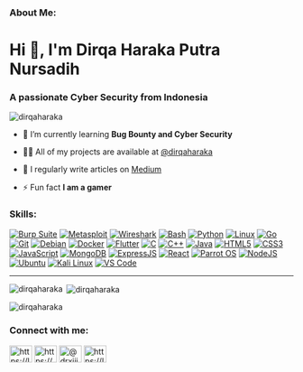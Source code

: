 <h3 align="left">About Me:</h3>
<h1 align="left">Hi 👋, I'm Dirqa Haraka Putra Nursadih </h1>
<h3 align="left">A passionate Cyber Security from Indonesia</h3>

<p align="left"> <img src="https://komarev.com/ghpvc/?username=dirqaharaka&label=Profile%20views&color=0e75b6&style=flat" alt="dirqaharaka" /> </p>

- 🌱 I’m currently learning **Bug Bounty and Cyber Security**

- 👨‍💻 All of my projects are available at [@dirqaharaka](https://dirqaharaka.github.io)

- 📝 I regularly write articles on [Medium](https://medium.com/@drxiiiq)

- ⚡ Fun fact **I am a gamer**

<h3 align="left">Skills:</h3>
<div dir="auto">
  <div align="left" dir="auto">
      <a target="_blank" rel="noopener noreferrer nofollow" href="https://camo.githubusercontent.com/3fe19c163aa55e7cc726050226cb88434de7bd1929286f3cbd3b6eb13ba102f6/68747470733a2f2f696d672e736869656c64732e696f2f62616467652f427572705f53756974652d4646363633333f7374796c653d666f722d7468652d6261646765266c6f676f3d627572702d737569746526636f6c6f723d303030303030"><img src="https://camo.githubusercontent.com/3fe19c163aa55e7cc726050226cb88434de7bd1929286f3cbd3b6eb13ba102f6/68747470733a2f2f696d672e736869656c64732e696f2f62616467652f427572705f53756974652d4646363633333f7374796c653d666f722d7468652d6261646765266c6f676f3d627572702d737569746526636f6c6f723d303030303030" alt="Burp Suite" data-canonical-src="https://img.shields.io/badge/Burp_Suite-FF6633?style=for-the-badge&amp;logo=burp-suite&amp;color=000000" style="max-width: 100%;"></a>
      <a target="_blank" rel="noopener noreferrer nofollow" href="https://camo.githubusercontent.com/b24649eb68c6ab906d91559cb64c7ae6d188c264a15b58015eeaa1da4528f4ea/68747470733a2f2f696d672e736869656c64732e696f2f62616467652f4d65746173706c6f69742d3030384338433f7374796c653d666f722d7468652d6261646765266c6f676f3d6d65746173706c6f697426636f6c6f723d303030303030"><img src="https://camo.githubusercontent.com/b24649eb68c6ab906d91559cb64c7ae6d188c264a15b58015eeaa1da4528f4ea/68747470733a2f2f696d672e736869656c64732e696f2f62616467652f4d65746173706c6f69742d3030384338433f7374796c653d666f722d7468652d6261646765266c6f676f3d6d65746173706c6f697426636f6c6f723d303030303030" alt="Metasploit" data-canonical-src="https://img.shields.io/badge/Metasploit-008C8C?style=for-the-badge&amp;logo=metasploit&amp;color=000000" style="max-width: 100%;"></a>
      <a target="_blank" rel="noopener noreferrer nofollow" href="https://camo.githubusercontent.com/fe4cdea7edf00822cf4908a2e5a11e4bc81dcf756f28b1ee500e4eacd81cc8cb/68747470733a2f2f696d672e736869656c64732e696f2f62616467652f57697265736861726b2d3030393633393f7374796c653d666f722d7468652d6261646765266c6f676f3d77697265736861726b26636f6c6f723d303030303030"><img src="https://camo.githubusercontent.com/fe4cdea7edf00822cf4908a2e5a11e4bc81dcf756f28b1ee500e4eacd81cc8cb/68747470733a2f2f696d672e736869656c64732e696f2f62616467652f57697265736861726b2d3030393633393f7374796c653d666f722d7468652d6261646765266c6f676f3d77697265736861726b26636f6c6f723d303030303030" alt="Wireshark" data-canonical-src="https://img.shields.io/badge/Wireshark-009639?style=for-the-badge&amp;logo=wireshark&amp;color=000000" style="max-width: 100%;"></a>
      <a target="_blank" rel="noopener noreferrer nofollow" href="https://camo.githubusercontent.com/03aa65c91e1f5c285e2d60625f4605f8af0f16d295e382f23cbb82e759adb0ae/68747470733a2f2f696d672e736869656c64732e696f2f62616467652f426173682d3445414132353f7374796c653d666f722d7468652d6261646765266c6f676f3d676e752d6261736826636f6c6f723d303030303030"><img src="https://camo.githubusercontent.com/03aa65c91e1f5c285e2d60625f4605f8af0f16d295e382f23cbb82e759adb0ae/68747470733a2f2f696d672e736869656c64732e696f2f62616467652f426173682d3445414132353f7374796c653d666f722d7468652d6261646765266c6f676f3d676e752d6261736826636f6c6f723d303030303030" alt="Bash" data-canonical-src="https://img.shields.io/badge/Bash-4EAA25?style=for-the-badge&amp;logo=gnu-bash&amp;color=000000" style="max-width: 100%;"></a>
      <a target="_blank" rel="noopener noreferrer nofollow" href="https://camo.githubusercontent.com/9c5f8af91264b31d521b14c58f03d4fe6fbfc2c97f6ca4ddf9bedb3ea4041c28/68747470733a2f2f696d672e736869656c64732e696f2f62616467652f507974686f6e2d3337373641423f7374796c653d666f722d7468652d6261646765266c6f676f3d707974686f6e26636f6c6f723d303030303030"><img src="https://camo.githubusercontent.com/9c5f8af91264b31d521b14c58f03d4fe6fbfc2c97f6ca4ddf9bedb3ea4041c28/68747470733a2f2f696d672e736869656c64732e696f2f62616467652f507974686f6e2d3337373641423f7374796c653d666f722d7468652d6261646765266c6f676f3d707974686f6e26636f6c6f723d303030303030" alt="Python" data-canonical-src="https://img.shields.io/badge/Python-3776AB?style=for-the-badge&amp;logo=python&amp;color=000000" style="max-width: 100%;"></a>
      <a target="_blank" rel="noopener noreferrer nofollow" href="https://camo.githubusercontent.com/7726a86bf059430946e79134194ec507350a9ae54b6dab106f80ab361bcd3b5b/68747470733a2f2f696d672e736869656c64732e696f2f62616467652f4c696e75782d4643433632343f7374796c653d666f722d7468652d6261646765266c6f676f3d6c696e757826636f6c6f723d303030303030"><img src="https://camo.githubusercontent.com/7726a86bf059430946e79134194ec507350a9ae54b6dab106f80ab361bcd3b5b/68747470733a2f2f696d672e736869656c64732e696f2f62616467652f4c696e75782d4643433632343f7374796c653d666f722d7468652d6261646765266c6f676f3d6c696e757826636f6c6f723d303030303030" alt="Linux" data-canonical-src="https://img.shields.io/badge/Linux-FCC624?style=for-the-badge&amp;logo=linux&amp;color=000000" style="max-width: 100%;"></a>
      <a target="_blank" rel="noopener noreferrer nofollow" href="https://camo.githubusercontent.com/aa041ae6fc2cc9f7953df85161e3a305af6333db3b65da9e9918f27d0f74d937/68747470733a2f2f696d672e736869656c64732e696f2f62616467652f476f2d3030414444383f7374796c653d666f722d7468652d6261646765266c6f676f3d676f26636f6c6f723d303030303030"><img src="https://camo.githubusercontent.com/aa041ae6fc2cc9f7953df85161e3a305af6333db3b65da9e9918f27d0f74d937/68747470733a2f2f696d672e736869656c64732e696f2f62616467652f476f2d3030414444383f7374796c653d666f722d7468652d6261646765266c6f676f3d676f26636f6c6f723d303030303030" alt="Go" data-canonical-src="https://img.shields.io/badge/Go-00ADD8?style=for-the-badge&amp;logo=go&amp;color=000000" style="max-width: 100%;"></a>
      <a target="_blank" rel="noopener noreferrer nofollow" href="https://camo.githubusercontent.com/693a0d5927828cf97e310a906e9ce27624af3a943bb2940fb8e136fcb2070272/68747470733a2f2f696d672e736869656c64732e696f2f62616467652f4769742d4630353033323f7374796c653d666f722d7468652d6261646765266c6f676f3d67697426636f6c6f723d303030303030"><img src="https://camo.githubusercontent.com/693a0d5927828cf97e310a906e9ce27624af3a943bb2940fb8e136fcb2070272/68747470733a2f2f696d672e736869656c64732e696f2f62616467652f4769742d4630353033323f7374796c653d666f722d7468652d6261646765266c6f676f3d67697426636f6c6f723d303030303030" alt="Git" data-canonical-src="https://img.shields.io/badge/Git-F05032?style=for-the-badge&amp;logo=git&amp;color=000000" style="max-width: 100%;"></a>
      <a target="_blank" rel="noopener noreferrer nofollow" href="https://camo.githubusercontent.com/35416c521b374a1a46642adaa9121312747a4bf638ab8970efa18a306830b583/68747470733a2f2f696d672e736869656c64732e696f2f62616467652f44656269616e2d4437304135333f7374796c653d666f722d7468652d6261646765266c6f676f3d64656269616e26636f6c6f723d303030303030"><img src="https://camo.githubusercontent.com/35416c521b374a1a46642adaa9121312747a4bf638ab8970efa18a306830b583/68747470733a2f2f696d672e736869656c64732e696f2f62616467652f44656269616e2d4437304135333f7374796c653d666f722d7468652d6261646765266c6f676f3d64656269616e26636f6c6f723d303030303030" alt="Debian" data-canonical-src="https://img.shields.io/badge/Debian-D70A53?style=for-the-badge&amp;logo=debian&amp;color=000000" style="max-width: 100%;"></a>
      <a target="_blank" rel="noopener noreferrer nofollow" href="https://camo.githubusercontent.com/19f8bdde8a38a87a2a483b95926e9e6d8311ef2842bbc5d4edbc63db9d3af6cb/68747470733a2f2f696d672e736869656c64732e696f2f62616467652f446f636b65722d3234393645443f7374796c653d666f722d7468652d6261646765266c6f676f3d646f636b657226636f6c6f723d303030303030"><img src="https://camo.githubusercontent.com/19f8bdde8a38a87a2a483b95926e9e6d8311ef2842bbc5d4edbc63db9d3af6cb/68747470733a2f2f696d672e736869656c64732e696f2f62616467652f446f636b65722d3234393645443f7374796c653d666f722d7468652d6261646765266c6f676f3d646f636b657226636f6c6f723d303030303030" alt="Docker" data-canonical-src="https://img.shields.io/badge/Docker-2496ED?style=for-the-badge&amp;logo=docker&amp;color=000000" style="max-width: 100%;"></a>
      <a target="_blank" rel="noopener noreferrer nofollow" href="https://camo.githubusercontent.com/0b9abc2204c57bbd5580d92635538856284652da7d36b18fccdb210310ba30dd/68747470733a2f2f696d672e736869656c64732e696f2f62616467652f466c75747465722d3032353639423f7374796c653d666f722d7468652d6261646765266c6f676f3d666c757474657226636f6c6f723d303030303030"><img src="https://camo.githubusercontent.com/0b9abc2204c57bbd5580d92635538856284652da7d36b18fccdb210310ba30dd/68747470733a2f2f696d672e736869656c64732e696f2f62616467652f466c75747465722d3032353639423f7374796c653d666f722d7468652d6261646765266c6f676f3d666c757474657226636f6c6f723d303030303030" alt="Flutter" data-canonical-src="https://img.shields.io/badge/Flutter-02569B?style=for-the-badge&amp;logo=flutter&amp;color=000000" style="max-width: 100%;"></a>
      <a target="_blank" rel="noopener noreferrer nofollow" href="https://camo.githubusercontent.com/aa60d10f1c8c88e59eea77937546b6fc976dd8563d21f7f295c2a60af0698aba/68747470733a2f2f696d672e736869656c64732e696f2f62616467652f432d3030353939433f7374796c653d666f722d7468652d6261646765266c6f676f3d6326636f6c6f723d303030303030"><img src="https://camo.githubusercontent.com/aa60d10f1c8c88e59eea77937546b6fc976dd8563d21f7f295c2a60af0698aba/68747470733a2f2f696d672e736869656c64732e696f2f62616467652f432d3030353939433f7374796c653d666f722d7468652d6261646765266c6f676f3d6326636f6c6f723d303030303030" alt="C" data-canonical-src="https://img.shields.io/badge/C-00599C?style=for-the-badge&amp;logo=c&amp;color=000000" style="max-width: 100%;"></a>
      <a target="_blank" rel="noopener noreferrer nofollow" href="https://camo.githubusercontent.com/fa9a947e2241ec02c2084a04365e0315ee04b0238e841a27a1a03ff3cdcac5fd/68747470733a2f2f696d672e736869656c64732e696f2f62616467652f432532422532422d4633344237463f7374796c653d666f722d7468652d6261646765266c6f676f3d6325324225324226636f6c6f723d303030303030"><img src="https://camo.githubusercontent.com/fa9a947e2241ec02c2084a04365e0315ee04b0238e841a27a1a03ff3cdcac5fd/68747470733a2f2f696d672e736869656c64732e696f2f62616467652f432532422532422d4633344237463f7374796c653d666f722d7468652d6261646765266c6f676f3d6325324225324226636f6c6f723d303030303030" alt="C++" data-canonical-src="https://img.shields.io/badge/C%2B%2B-F34B7F?style=for-the-badge&amp;logo=c%2B%2B&amp;color=000000" style="max-width: 100%;"></a>
      <a target="_blank" rel="noopener noreferrer nofollow" href="https://camo.githubusercontent.com/7adfb6d550e6851b71e6c607f76d9148c68497f9b3057ce3848d77a6d454a2c1/68747470733a2f2f696d672e736869656c64732e696f2f62616467652f4a6176612d3030373339363f7374796c653d666f722d7468652d6261646765266c6f676f3d6a61766126636f6c6f723d303030303030"><img src="https://camo.githubusercontent.com/7adfb6d550e6851b71e6c607f76d9148c68497f9b3057ce3848d77a6d454a2c1/68747470733a2f2f696d672e736869656c64732e696f2f62616467652f4a6176612d3030373339363f7374796c653d666f722d7468652d6261646765266c6f676f3d6a61766126636f6c6f723d303030303030" alt="Java" data-canonical-src="https://img.shields.io/badge/Java-007396?style=for-the-badge&amp;logo=java&amp;color=000000" style="max-width: 100%;"></a>
      <a target="_blank" rel="noopener noreferrer nofollow" href="https://camo.githubusercontent.com/74781565ba9c866b2d973a2c5081572e35644c6d03725698395182a75c26a7db/68747470733a2f2f696d672e736869656c64732e696f2f62616467652f48544d4c352d3544344236433f7374796c653d666f722d7468652d6261646765266c6f676f3d68746d6c3526636f6c6f723d303030303030"><img src="https://camo.githubusercontent.com/74781565ba9c866b2d973a2c5081572e35644c6d03725698395182a75c26a7db/68747470733a2f2f696d672e736869656c64732e696f2f62616467652f48544d4c352d3544344236433f7374796c653d666f722d7468652d6261646765266c6f676f3d68746d6c3526636f6c6f723d303030303030" alt="HTML5" data-canonical-src="https://img.shields.io/badge/HTML5-5D4B6C?style=for-the-badge&amp;logo=html5&amp;color=000000" style="max-width: 100%;"></a>
      <a target="_blank" rel="noopener noreferrer nofollow" href="https://camo.githubusercontent.com/5129b6665d09ef3bafb8161c025cc281c97e5f070f987422ee5b34403a2834ec/68747470733a2f2f696d672e736869656c64732e696f2f62616467652f435353332d3239363546313f7374796c653d666f722d7468652d6261646765266c6f676f3d6373733326636f6c6f723d303030303030"><img src="https://camo.githubusercontent.com/5129b6665d09ef3bafb8161c025cc281c97e5f070f987422ee5b34403a2834ec/68747470733a2f2f696d672e736869656c64732e696f2f62616467652f435353332d3239363546313f7374796c653d666f722d7468652d6261646765266c6f676f3d6373733326636f6c6f723d303030303030" alt="CSS3" data-canonical-src="https://img.shields.io/badge/CSS3-2965F1?style=for-the-badge&amp;logo=css3&amp;color=000000" style="max-width: 100%;"></a>
      <a target="_blank" rel="noopener noreferrer nofollow" href="https://camo.githubusercontent.com/8d065c59bc62dec4cec41a4d283a3c69df20a4211eb20a3906d2616070962222/68747470733a2f2f696d672e736869656c64732e696f2f62616467652f4a6176615363726970742d4637444631453f7374796c653d666f722d7468652d6261646765266c6f676f3d6a61766173637269707426636f6c6f723d303030303030"><img src="https://camo.githubusercontent.com/8d065c59bc62dec4cec41a4d283a3c69df20a4211eb20a3906d2616070962222/68747470733a2f2f696d672e736869656c64732e696f2f62616467652f4a6176615363726970742d4637444631453f7374796c653d666f722d7468652d6261646765266c6f676f3d6a61766173637269707426636f6c6f723d303030303030" alt="JavaScript" data-canonical-src="https://img.shields.io/badge/JavaScript-F7DF1E?style=for-the-badge&amp;logo=javascript&amp;color=000000" style="max-width: 100%;"></a>
      <a target="_blank" rel="noopener noreferrer nofollow" href="https://camo.githubusercontent.com/4e4c755bbde729404736e3e7665446753b0789b6bde6908d0e33c28e28f7968e/68747470733a2f2f696d672e736869656c64732e696f2f62616467652f4d6f6e676f44422d3437413234383f7374796c653d666f722d7468652d6261646765266c6f676f3d6d6f6e676f646226636f6c6f723d303030303030"><img src="https://camo.githubusercontent.com/4e4c755bbde729404736e3e7665446753b0789b6bde6908d0e33c28e28f7968e/68747470733a2f2f696d672e736869656c64732e696f2f62616467652f4d6f6e676f44422d3437413234383f7374796c653d666f722d7468652d6261646765266c6f676f3d6d6f6e676f646226636f6c6f723d303030303030" alt="MongoDB" data-canonical-src="https://img.shields.io/badge/MongoDB-47A248?style=for-the-badge&amp;logo=mongodb&amp;color=000000" style="max-width: 100%;"></a>
      <a target="_blank" rel="noopener noreferrer nofollow" href="https://camo.githubusercontent.com/ccfc955b23425ec9cdd05879d698d9f63a27f22497e00696040379a204e0d821/68747470733a2f2f696d672e736869656c64732e696f2f62616467652f457870726573734a532d3030303030303f7374796c653d666f722d7468652d6261646765266c6f676f3d6578707265737326636f6c6f723d303030303030"><img src="https://camo.githubusercontent.com/ccfc955b23425ec9cdd05879d698d9f63a27f22497e00696040379a204e0d821/68747470733a2f2f696d672e736869656c64732e696f2f62616467652f457870726573734a532d3030303030303f7374796c653d666f722d7468652d6261646765266c6f676f3d6578707265737326636f6c6f723d303030303030" alt="ExpressJS" data-canonical-src="https://img.shields.io/badge/ExpressJS-000000?style=for-the-badge&amp;logo=express&amp;color=000000" style="max-width: 100%;"></a>
      <a target="_blank" rel="noopener noreferrer nofollow" href="https://camo.githubusercontent.com/235ce623f63417c629cb32379037b4eaec2bd7614dc331ea4ce0330f002facb0/68747470733a2f2f696d672e736869656c64732e696f2f62616467652f52656163742d3631444146423f7374796c653d666f722d7468652d6261646765266c6f676f3d726561637426636f6c6f723d303030303030"><img src="https://camo.githubusercontent.com/235ce623f63417c629cb32379037b4eaec2bd7614dc331ea4ce0330f002facb0/68747470733a2f2f696d672e736869656c64732e696f2f62616467652f52656163742d3631444146423f7374796c653d666f722d7468652d6261646765266c6f676f3d726561637426636f6c6f723d303030303030" alt="React" data-canonical-src="https://img.shields.io/badge/React-61DAFB?style=for-the-badge&amp;logo=react&amp;color=000000" style="max-width: 100%;"></a>
      <a target="_blank" rel="noopener noreferrer nofollow" href="https://camo.githubusercontent.com/e0030a5c74534f8b23d9d075f776b7ca7c88e2f2a5cb1422250ef586d39a11ef/68747470733a2f2f696d672e736869656c64732e696f2f62616467652f506172726f745f4f532d3245384538463f7374796c653d666f722d7468652d6261646765266c6f676f3d706172726f7426636f6c6f723d303030303030"><img src="https://camo.githubusercontent.com/e0030a5c74534f8b23d9d075f776b7ca7c88e2f2a5cb1422250ef586d39a11ef/68747470733a2f2f696d672e736869656c64732e696f2f62616467652f506172726f745f4f532d3245384538463f7374796c653d666f722d7468652d6261646765266c6f676f3d706172726f7426636f6c6f723d303030303030" alt="Parrot OS" data-canonical-src="https://img.shields.io/badge/Parrot_OS-2E8E8F?style=for-the-badge&amp;logo=parrot&amp;color=000000" style="max-width: 100%;"></a>
      <a target="_blank" rel="noopener noreferrer nofollow" href="https://camo.githubusercontent.com/ee508040eb234870591ee8b03202db6ff7f2b1ee26f5bb1bb803ab566d841be8/68747470733a2f2f696d672e736869656c64732e696f2f62616467652f4e6f64652e6a732d3843433834433f7374796c653d666f722d7468652d6261646765266c6f676f3d6e6f64652e6a7326636f6c6f723d303030303030"><img src="https://camo.githubusercontent.com/ee508040eb234870591ee8b03202db6ff7f2b1ee26f5bb1bb803ab566d841be8/68747470733a2f2f696d672e736869656c64732e696f2f62616467652f4e6f64652e6a732d3843433834433f7374796c653d666f722d7468652d6261646765266c6f676f3d6e6f64652e6a7326636f6c6f723d303030303030" alt="NodeJS" data-canonical-src="https://img.shields.io/badge/Node.js-8CC84C?style=for-the-badge&amp;logo=node.js&amp;color=000000" style="max-width: 100%;"></a>
      <a target="_blank" rel="noopener noreferrer nofollow" href="https://camo.githubusercontent.com/daff3a816a92e15c781d0619f99e848f8b2a06037cbc6d5d6429835dfbcf1a3c/68747470733a2f2f696d672e736869656c64732e696f2f62616467652f5562756e74752d4539353432303f7374796c653d666f722d7468652d6261646765266c6f676f3d7562756e747526636f6c6f723d303030303030"><img src="https://camo.githubusercontent.com/daff3a816a92e15c781d0619f99e848f8b2a06037cbc6d5d6429835dfbcf1a3c/68747470733a2f2f696d672e736869656c64732e696f2f62616467652f5562756e74752d4539353432303f7374796c653d666f722d7468652d6261646765266c6f676f3d7562756e747526636f6c6f723d303030303030" alt="Ubuntu" data-canonical-src="https://img.shields.io/badge/Ubuntu-E95420?style=for-the-badge&amp;logo=ubuntu&amp;color=000000" style="max-width: 100%;"></a>
      <a target="_blank" rel="noopener noreferrer nofollow" href="https://camo.githubusercontent.com/fb4d15c91fb2480ac52f0b1c49bb556003f58a5ab44fe6158eac2b4265936a68/68747470733a2f2f696d672e736869656c64732e696f2f62616467652f4b616c695f4c696e75782d3535374339343f7374796c653d666f722d7468652d6261646765266c6f676f3d6b616c692d6c696e757826636f6c6f723d303030303030"><img src="https://camo.githubusercontent.com/fb4d15c91fb2480ac52f0b1c49bb556003f58a5ab44fe6158eac2b4265936a68/68747470733a2f2f696d672e736869656c64732e696f2f62616467652f4b616c695f4c696e75782d3535374339343f7374796c653d666f722d7468652d6261646765266c6f676f3d6b616c692d6c696e757826636f6c6f723d303030303030" alt="Kali Linux" data-canonical-src="https://img.shields.io/badge/Kali_Linux-557C94?style=for-the-badge&amp;logo=kali-linux&amp;color=000000" style="max-width: 100%;"></a>
      <a target="_blank" rel="noopener noreferrer nofollow" href="https://camo.githubusercontent.com/4cd684f25b484381f9be5e439d0a348cc4f14b1929bce7611ff32ab0529f6ed2/68747470733a2f2f696d672e736869656c64732e696f2f62616467652f56535f436f64652d3030374143433f7374796c653d666f722d7468652d6261646765266c6f676f3d76697375616c2d73747564696f2d636f646526636f6c6f723d303030303030"><img src="https://camo.githubusercontent.com/4cd684f25b484381f9be5e439d0a348cc4f14b1929bce7611ff32ab0529f6ed2/68747470733a2f2f696d672e736869656c64732e696f2f62616467652f56535f436f64652d3030374143433f7374796c653d666f722d7468652d6261646765266c6f676f3d76697375616c2d73747564696f2d636f646526636f6c6f723d303030303030" alt="VS Code" data-canonical-src="https://img.shields.io/badge/VS_Code-007ACC?style=for-the-badge&amp;logo=visual-studio-code&amp;color=000000" style="max-width: 100%;"></a>
  </div>
</div>
<hr>


<p><img align="left" src="https://github-readme-stats.vercel.app/api/top-langs?username=dirqaharaka&show_icons=true&locale=en&layout=compact" alt="dirqaharaka" /></p>

<p>&nbsp;<img align="center" src="https://github-readme-stats.vercel.app/api?username=dirqaharaka&show_icons=true&locale=en" alt="dirqaharaka" /></p>

<p><img align="center" src="https://github-readme-streak-stats.herokuapp.com/?user=dirqaharaka&" alt="dirqaharaka" /></p>

<h3 align="left">Connect with me:</h3>
<p align="left">
<a href="https://linkedin.com/in/https://linkedin.com/dirqaharaka" target="blank"><img align="center" src="https://raw.githubusercontent.com/rahuldkjain/github-profile-readme-generator/master/src/images/icons/Social/linked-in-alt.svg" alt="https://linkedin.com/dirqaharaka" height="30" width="40" /></a>
<a href="https://instagram.com/https://github.com/drxiiiq" target="blank"><img align="center" src="https://raw.githubusercontent.com/rahuldkjain/github-profile-readme-generator/master/src/images/icons/Social/instagram.svg" alt="https://github.com/drxiiiq" height="30" width="40" /></a>
<a href="https://medium.com/@drxiiiq" target="blank"><img align="center" src="https://raw.githubusercontent.com/rahuldkjain/github-profile-readme-generator/master/src/images/icons/Social/medium.svg" alt="@drxiiiq" height="30" width="40" /></a>
<a href="https://www.youtube.com/c/https://linkedin.com/dirxiiiq" target="blank"><img align="center" src="https://raw.githubusercontent.com/rahuldkjain/github-profile-readme-generator/master/src/images/icons/Social/youtube.svg" alt="https://linkedin.com/dirxiiiq" height="30" width="40" /></a>
</p>


<!-- <h3 align="left">Support:</h3> -->
<!-- <p><a href="https://www.buymeacoffee.com/drxiiiq"> <img align="left" src="https://cdn.buymeacoffee.com/buttons/v2/default-yellow.png" height="50" width="210" alt="drxiiiq" /></a><a href="https://ko-fi.com/drxiiiq"> <img align="left" src="https://cdn.ko-fi.com/cdn/kofi3.png?v=3" height="50" width="210" alt="drxiiiq" /></a></p><br><br> -->
